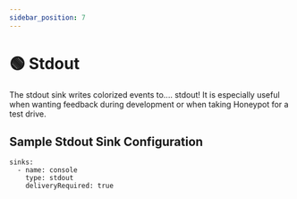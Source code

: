 ```yaml
---
sidebar_position: 7
---
```



# 🟢 Stdout


The stdout sink writes colorized events to.... stdout! It is especially useful when wanting feedback during development or when taking Honeypot for a test drive.


## Sample Stdout Sink Configuration

```
sinks:
  - name: console
    type: stdout
    deliveryRequired: true
```
